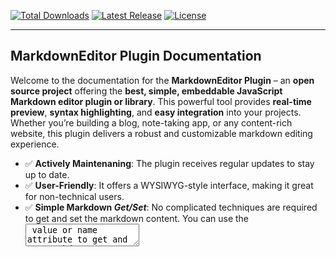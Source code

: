 [![Total Downloads](https://img.shields.io/npm/dt/markdown-text-editor.svg)](https://www.npmjs.com/package/markdown-text-editor)
[![Latest Release](https://img.shields.io/npm/v/markdown-text-editor.svg)](https://github.com/nezanuha/markdown-text-editor/releases)
[![License](https://img.shields.io/npm/l/markdown-text-editor.svg)](https://github.com/nezanuha/markdown-text-editor/blob/master/LICENSE)

---


## MarkdownEditor Plugin Documentation

Welcome to the documentation for the **MarkdownEditor Plugin** – an **open source project** offering the **best, simple, embeddable JavaScript Markdown editor plugin or library**. This powerful tool provides **real-time preview**, **syntax highlighting**, and **easy integration** into your projects. Whether you’re building a blog, note-taking app, or any content-rich website, this plugin delivers a robust and customizable markdown editing experience.

- ✅ **Actively Maintenaning**: The plugin receives regular updates to stay up to date. 
- ✅ **User-Friendly**: It offers a WYSIWYG-style interface, making it great for non-technical users.  
- ✅ **Simple Markdown _Get/Set_**: No complicated techniques are required to get and set the markdown content. You can use the <textarea> value or name attribute to get and set markdown content.
- ✅ **Tailwind CSS Support**: Built with TailwindCSS, and it will work with both Tailwind CSS and non-Tailwind CSS projects.  
- ✅ **Responsive**: The editor is fully responsive, providing a seamless experience across all screen sizes.  
- ✅ **RTL Support**: By default Right-to-Left (RTL) text is supported, making it ideal for languages like Arabic, Urdu, and Farsi.  
- ✅ **Module Support**: Supports ESM, UMD, and CommonJS modules, making it easy to integrate with different module systems.


---

## Table of Contents

- [Overview](#overview)
- [Installation](#installation)
- [Usage](#usage)
- [Markdown Content Retrieval](#markdown-content-retrieval)
  - [JavaScript Value Retrieval](#javascript-value-retrieval)
  - [HTML Template Form Submission](#html-template-form-submission)
- [Set Markdown Content to Editor](#set-markdown-content-to-editor)
- [Configuration Options](#configuration-options)
- [Toolbar Customization](#toolbar-customization)
- [Example Implementations](#example-implementations)
- [Contribution Guidelines](#contribute)
- [License](#license)

---

## Overview

The MarkdownEditor Plugin is designed to be the **best, simple, and embeddable JavaScript markdown editor plugin** available. It is an open source project that boasts:

- **Real-time Preview:** See your markdown rendered instantly as you type.
- **Syntax Highlighting:** Enhanced readability with clear code and markdown formatting.
- **Easy Integration:** Seamlessly integrate into any web project with minimal setup.
- **Customizable Toolbar:** Dynamically configure and reorder toolbar options like **bold**, **italic**, and more.

Built with **Tailwind CSS** for modern styling, this plugin is perfect for developers seeking a lightweight yet feature-rich markdown editor.

---

## Installation

Integrating the MarkdownEditor Plugin into your project is straightforward. You can install it using NPM, import the JavaScript file directly, or use a CDN for rapid deployment.

### Install via NPM

For projects utilizing bundling tools like Webpack, run:

```bash
npm install markdown-text-editor
```

---

## Usage

After installation, import the `MarkdownEditor` class from the package:

```javascript
import MarkdownEditor from "markdown-text-editor";
```

### Basic Initialization

To get started, include a `<textarea>` element in your HTML and initialize the editor by targeting its container:

#### HTML

```html
<textarea class="editor-container"></textarea>
```

#### JavaScript

```javascript
const editor = new MarkdownEditor('.editor-container', {
    placeholder: 'Write your markdown...',
    toolbar: ['heading', 'bold', 'italic', 'strikethrough', 'ul', 'ol', 'checklist', 'blockquote', 'link', 'preview'],
});
```

---

## CSS Setup

### Using TailwindCSS

If you’re leveraging **TailwindCSS**, add the following configuration to your `tailwind.config.js`:

```javascript
// tailwind.config.js
module.exports = {
  content: [
    'node_modules/markdown-text-editor/**/*.js',
    // Add your project paths here
  ],
};
```

### Without TailwindCSS

For projects not using TailwindCSS, simply import the CSS file directly:

```javascript
import 'markdown-text-editor/dist/markdown-text-editor.css';
```

### Using a CDN

Alternatively, include the following CDN links in your HTML:

#### JavaScript:

```html
<script src="https://cdn.jsdelivr.net/npm/markdown-text-editor/dist/markdown-text-editor.js"></script>
```

#### CSS:

```html
<link rel="stylesheet" href="https://cdn.jsdelivr.net/npm/markdown-text-editor/dist/markdown-text-editor.css">
```

---

## Markdown Content Retrieval

### JavaScript Value Retrieval

In this method, you can access the markdown content entered into the editor directly using JavaScript. This is helpful when you want to dynamically retrieve the value and process it in your application (e.g., displaying it elsewhere or sending it via AJAX).


#### HTML

```html
<form>
  <textarea class="editor-container h-48" rows="5"></textarea>
  <button type="button" id="submit-btn">Submit</button>
  <div class="output"></div>
</form>
```

#### JavaScript

```javascript
const editor = new MarkdownEditor('.editor-container', {
    placeholder: 'Start writing...',
    toolbar: ['bold', 'italic', 'preview'],
});

document.getElementById('submit-btn').addEventListener('click', function() {
    const markdownValue = document.querySelector('.editor-container').value;
    console.log(markdownValue);
    document.querySelector('.output').innerHTML = `<pre>${markdownValue}</pre>`;
});
```

### HTML Template Form Submission

If you prefer a traditional form submission approach (for example, in server-side applications like Django), you can integrate the markdown editor into a form that submits the value to the server for processing.

#### HTML (Form Submission)

```html
<form method="POST" action="/your-server-endpoint">
    <textarea class="editor-container h-48" rows="5" name="markdown"></textarea>
    <button type="submit">Submit</button>
</form>
```

you can retrieve the value from a traditional `<textarea>` in a form submission without any custom element. When the form is submitted, the content inside the `<textarea>` is automatically included as part of the form data, using the name attribute of the `<textarea>`. 

#### JavaScript (MarkdownEditor Initialization)

```javascript
const editor = new MarkdownEditor('.editor-container', {
    placeholder: 'Write your markdown...',
    toolbar: ['preview', 'bold', 'italic'],
});
```

## Set Markdown Content to Editor

```HTML
<form method="POST" action="/your-server-endpoint">
    <textarea class="editor-container h-48" rows="5" name="markdown">Add your markdown content here</textarea>
    <button type="submit">Submit</button>
</form>
```

## Configuration Options

Customize your Markdown editor by passing an `options` object during initialization. Below are some key configuration options:

| Option        | Type     | Default                      | Description                                               |
|---------------|----------|------------------------------|-----------------------------------------------------------|
| `placeholder` | `string` | `'Write your markdown...'`   | Sets the placeholder text for the textarea (optional, as you can also use the standard HTML textarea attribute)            |
| `toolbar`     | `array`  | `['heading', 'bold', 'italic', 'strikethrough', 'ul', 'ol', 'checklist', 'blockquote', 'link', 'preview']` | Determines which tools appear in the toolbar and their order. |

---

## Toolbar Customization

Tailor the toolbar to suit your needs by choosing which formatting options to include. The MarkdownEditor Plugin supports several tools, including:

- **`bold`**: Enables bold text formatting.
- **`italic`**: Enables italic text formatting.
- **`strikethrough`**: Allows text to be struck through.
- **`ol`**: (Ordered List): Converts text into a numbered list format.
- **`ul`**: (Unordered List): Converts text into a bullet point list.
 **`checklist`**: Adds checkboxes to your text, making it great for tasks, to-do lists, or tracking completion status.
- **`preview`**: Toggles the real-time markdown preview.

**Example:**

```javascript
const editor = new MarkdownEditor('.editor-container', {
    placeholder: 'Start writing...',
    toolbar: ['bold', 'italic', 'strikethrough', 'preview'],
});
```

---

## Example Implementations

### Full HTML Example

Below is a complete HTML example demonstrating how to integrate the MarkdownEditor Plugin into your project:

```html
<!DOCTYPE html>
<html lang="en">
<head>
  <meta charset="UTF-8">
  <meta name="viewport" content="width=device-width, initial-scale=1.0">
  <title>Markdown Editor Example</title>
  <link rel="stylesheet" href="dist/markdown-editor-plugin.css">
</head>
<body>
  <textarea class="editor-container h-56" rows="6"></textarea>

  <script src="dist/markdown-editor-plugin.js"></script>
  <script>
    const editor = new MarkdownEditor('.editor-container', {
      placeholder: 'Type your markdown...',
      toolbar: ['preview', 'bold', 'italic']
    });
  </script>
</body>
</html>
```

### Webpack Integration Example

For projects using Webpack, import and initialize the editor as follows:

```javascript
import MarkdownEditor from 'markdown-text-editor';

const editor = new MarkdownEditor('.editor-container', {
    placeholder: 'Write markdown...',
    toolbar: ['preview', 'bold', 'italic'],
});
```

### Customizing Styles with TailwindCSS

Customize the appearance of the editor using Tailwind utility classes. The plugin’s default styling can be easily overridden in your custom Tailwind configuration.

---

## Contribute

Contributions to this **open source project** are highly encouraged! If you have bug fixes, feature enhancements, or new ideas, please consider opening an issue or submitting a pull request. Your help will ensure that this **best, simple, embeddable JavaScript markdown editor plugin** continues to evolve and serve the community with **real-time preview** and **syntax highlighting** capabilities.

---

## License

This project is released under the [MIT License](LICENSE).

---

Thank you for choosing the MarkdownEditor Plugin – your reliable, feature-rich solution for seamless markdown editing and content creation with **easy integration**. Happy coding!
